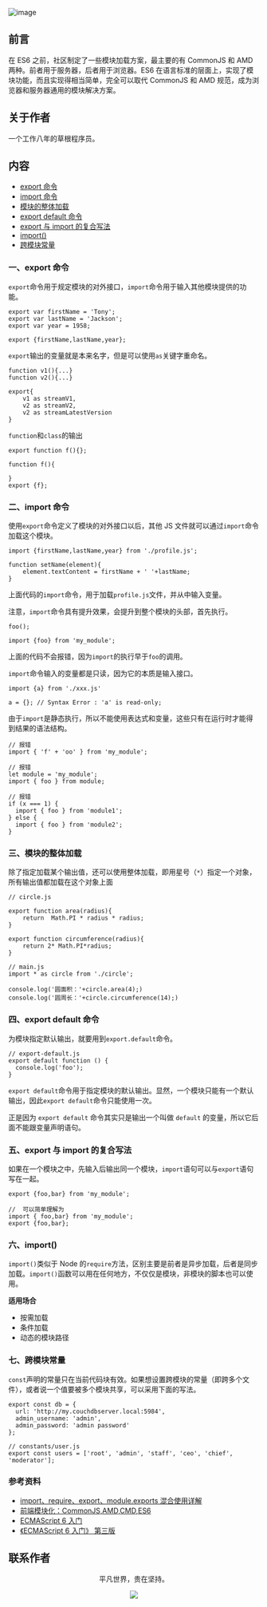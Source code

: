 ![image](../img/timg.jpg)
<br>

## 前言

在 ES6 之前，社区制定了一些模块加载方案，最主要的有 CommonJS 和 AMD 两种。前者用于服务器，后者用于浏览器。ES6 在语言标准的层面上，实现了模块功能，而且实现得相当简单，完全可以取代 CommonJS 和 AMD 规范，成为浏览器和服务器通用的模块解决方案。

## 关于作者

一个工作八年的草根程序员。

## 内容

- [export 命令](#一export-命令)
- [import 命令](#二import-命令)
- [模块的整体加载](#三模块的整体加载)
- [export default 命令](#四export-default-命令)
- [export 与 import 的复合写法](#五export-与-import-的复合写法)
- [import()](#六import)
- [跨模块常量](#七跨模块常量)

### 一、export 命令

`export`命令用于规定模块的对外接口，`import`命令用于输入其他模块提供的功能。

```
export var firstName = 'Tony';
export var lastName = 'Jackson';
export var year = 1958;

export {firstName,lastName,year};
```

`export`输出的变量就是本来名字，但是可以使用`as`关键字重命名。

```
function v1(){...}
function v2(){...}

export{
    v1 as streamV1,
    v2 as streamV2,
    v2 as streamLatestVersion
}
```

`function`和`class`的输出

```
export function f(){};

function f(){

}
export {f};

```

### 二、import 命令

使用`export`命令定义了模块的对外接口以后，其他 JS 文件就可以通过`import`命令加载这个模块。

```
import {firstName,lastName,year} from './profile.js';

function setName(element){
    element.textContent = firstName + ' '+lastName;
}
```

上面代码的`import`命令，用于加载`profile.js`文件，并从中输入变量。

注意，`import`命令具有提升效果，会提升到整个模块的头部，首先执行。

```
foo();

import {foo} from 'my_module';
```

上面的代码不会报错，因为`import`的执行早于`foo`的调用。

`import`命令输入的变量都是只读，因为它的本质是输入接口。

```
import {a} from './xxx.js'

a = {}; // Syntax Error : 'a' is read-only;
```

由于`import`是静态执行，所以不能使用表达式和变量，这些只有在运行时才能得到结果的语法结构。

```
// 报错
import { 'f' + 'oo' } from 'my_module';

// 报错
let module = 'my_module';
import { foo } from module;

// 报错
if (x === 1) {
  import { foo } from 'module1';
} else {
  import { foo } from 'module2';
}
```

### 三、模块的整体加载

除了指定加载某个输出值，还可以使用整体加载，即用星号（`*`）指定一个对象，所有输出值都加载在这个对象上面

```
// circle.js

export function area(radius){
    return  Math.PI * radius * radius;
}

export function circumference(radius){
    return 2* Math.PI*radius;
}

// main.js
import * as circle from './circle';

console.log('圆面积：'+circle.area(4);)
console.log('圆周长：'+circle.circumference(14);)
```

### 四、export default 命令

为模块指定默认输出，就要用到`export.default`命令。

```
// export-default.js
export default function () {
  console.log('foo');
}
```

`export default`命令用于指定模块的默认输出。显然，一个模块只能有一个默认输出，因此`export default`命令只能使用一次。

正是因为 `export default` 命令其实只是输出一个叫做 `default` 的变量，所以它后面不能跟变量声明语句。

### 五、export 与 import 的复合写法

如果在一个模块之中，先输入后输出同一个模块，`import`语句可以与`export`语句写在一起。

```
export {foo,bar} from 'my_module';

//  可以简单理解为
import { foo,bar} from 'my_module';
export {foo,bar};
```

### 六、import()

`import()`类似于 Node 的`require`方法，区别主要是前者是异步加载，后者是同步加载。`import()`函数可以用在任何地方，不仅仅是模块，非模块的脚本也可以使用。

**适用场合**

- 按需加载
- 条件加载
- 动态的模块路径

### 七、跨模块常量

`const`声明的常量只在当前代码块有效。如果想设置跨模块的常量（即跨多个文件），或者说一个值要被多个模块共享，可以采用下面的写法。

```
export const db = {
  url: 'http://my.couchdbserver.local:5984',
  admin_username: 'admin',
  admin_password: 'admin password'
};

// constants/user.js
export const users = ['root', 'admin', 'staff', 'ceo', 'chief', 'moderator'];
```

### 参考资料

- [import、require、export、module.exports 混合使用详解](https://juejin.im/post/5a2e5f0851882575d42f5609)
- [前端模块化：CommonJS,AMD,CMD,ES6](https://juejin.im/post/5aaa37c8f265da23945f365c)
- [ECMAScript 6 入门](http://es6.ruanyifeng.com/#docs/module)
- [《ECMAScript 6 入门》 第三版](https://yjhenan.gitbooks.io/-ecmascript-6/docs/module.html)

## 联系作者

<div align="center">
    <p>
        平凡世界，贵在坚持。
    </p>
    <img src="../img/contact.png" />
</div>
